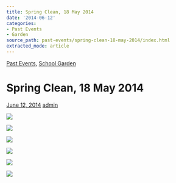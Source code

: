 ```yaml
---
title: Spring Clean, 18 May 2014
date: '2014-06-12'
categories:
- Past Events
- Garden
source_path: past-events/spring-clean-18-may-2014/index.html
extracted_mode: article
---
```

[Past Events](category/past-events/), [School Garden](category/garden/)

# Spring Clean, 18 May 2014

[June 12, 2014](past-events/spring-clean-18-may-2014/) [admin](author/admin/)

[![](/assets/images/2014/06/Spring-Clean-2014-273-150x150.jpg)](past-events/spring-clean-18-may-2014/attachment/spring-clean-2014-273/)

[![](/assets/images/2014/06/Spring-Clean-2014-280-150x150.jpg)](past-events/spring-clean-18-may-2014/attachment/spring-clean-2014-280/)

[![](/assets/images/2014/06/Spring-Clean-2014-287-150x150.jpg)](past-events/spring-clean-18-may-2014/attachment/spring-clean-2014-287/)

[![](/assets/images/2014/06/Spring-Clean-2014-299-150x150.jpg)](past-events/spring-clean-18-may-2014/attachment/spring-clean-2014-299/)

[![](/assets/images/2014/06/Spring-Clean-2014-318-150x150.jpg)](past-events/spring-clean-18-may-2014/attachment/spring-clean-2014-318/)

[![](/assets/images/2014/06/Spring-Clean-2014-344-150x150.jpg)](past-events/spring-clean-18-may-2014/attachment/spring-clean-2014-344/)
